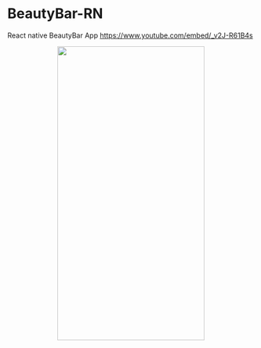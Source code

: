 # BeautyBar-RN

React native BeautyBar App
https://www.youtube.com/embed/_v2J-R61B4s


<div align='center' >
<img src="https://j.gifs.com/AN91Nl.gif" width='300' height='600' align='center'>
</div>


